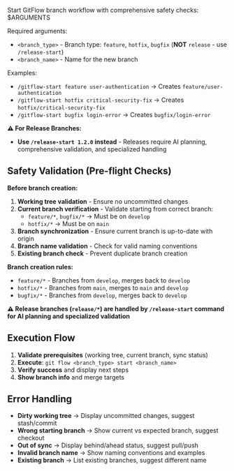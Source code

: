 Start GitFlow branch workflow with comprehensive safety checks: $ARGUMENTS

Required arguments:
- `<branch_type>` - Branch type: `feature`, `hotfix`, `bugfix` (**NOT** `release` - use `/release-start`)
- `<branch_name>` - Name for the new branch

Examples:
- `/gitflow-start feature user-authentication` → Creates `feature/user-authentication`
- `/gitflow-start hotfix critical-security-fix` → Creates `hotfix/critical-security-fix`
- `/gitflow-start bugfix login-error` → Creates `bugfix/login-error`

**⚠️ For Release Branches:**
- **Use `/release-start 1.2.0` instead** - Releases require AI planning, comprehensive validation, and specialized handling

## Safety Validation (Pre-flight Checks)

**Before branch creation:**
1. **Working tree validation** - Ensure no uncommitted changes
2. **Current branch verification** - Validate starting from correct branch:
   - `feature/*`, `bugfix/*` → Must be on `develop`
   - `hotfix/*` → Must be on `main`
3. **Branch synchronization** - Ensure current branch is up-to-date with origin
4. **Branch name validation** - Check for valid naming conventions
5. **Existing branch check** - Prevent duplicate branch creation

**Branch creation rules:**
- `feature/*` - Branches from `develop`, merges back to `develop`
- `hotfix/*` - Branches from `main`, merges to `main` and `develop`
- `bugfix/*` - Branches from `develop`, merges back to `develop`

**⚠️ Release branches (`release/*`) are handled by `/release-start` command for AI planning and specialized validation**

## Execution Flow

1. **Validate prerequisites** (working tree, current branch, sync status)
2. **Execute**: `git flow <branch_type> start <branch_name>`
3. **Verify success** and display next steps
4. **Show branch info** and merge targets

## Error Handling

- **Dirty working tree** → Display uncommitted changes, suggest stash/commit
- **Wrong starting branch** → Show current vs expected branch, suggest checkout
- **Out of sync** → Display behind/ahead status, suggest pull/push
- **Invalid branch name** → Show naming conventions and examples
- **Existing branch** → List existing branches, suggest different name